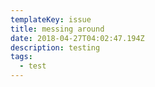 ```yaml
---
templateKey: issue
title: messing around
date: 2018-04-27T04:02:47.194Z
description: testing
tags:
  - test
---
```


